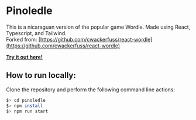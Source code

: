 # Pinoledle

This is a nicaraguan version of the popular game Wordle. Made using React, Typescript, and Tailwind.  
Forked from: [https://github.com/cwackerfuss/react-wordle](https://github.com/cwackerfuss/react-wordle)

[**Try it out here!**](https://pinoledle.vercel.app/)

## How to run locally:

Clone the repository and perform the following command line actions:

```bash
$> cd pinoledle
$> npm install
$> npm run start
```